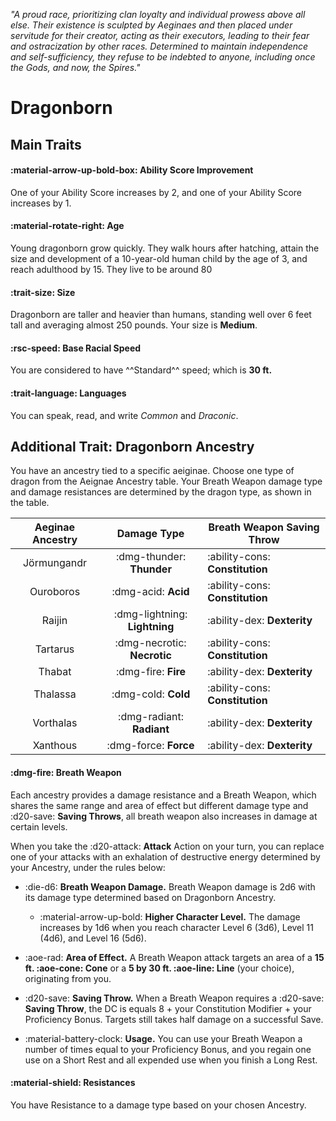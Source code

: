 <p style="text-align: center;">

<i>

"A proud race, prioritizing clan loyalty and individual prowess above all else. Their existence is sculpted by Aeginaes and then placed under servitude for their creator, acting as their executors, leading to their fear and ostracization by other races. Determined to maintain independence and self-sufficiency, they refuse to be indebted to anyone, including once the Gods, and now, the Spires."

</i>

</p>

# Dragonborn

## Main Traits

#### :material-arrow-up-bold-box: Ability Score Improvement

One of your Ability Score increases by 2, and one of your Ability Score increases by 1.

#### :material-rotate-right: Age

Young dragonborn grow quickly. They walk hours after hatching, attain the size and development of a 10-year-old human child by the age of 3, and reach adulthood by 15. They live to be around 80

#### :trait-size: Size

Dragonborn are taller and heavier than humans, standing well over 6 feet tall and averaging almost 250 pounds. Your size is **Medium**.

#### :rsc-speed: Base Racial Speed

You are considered to have ^^Standard^^ speed; which is **30 ft.**

#### :trait-language: Languages

You can speak, read, and write *Common* and *Draconic*.

## Additional Trait: Dragonborn Ancestry

You have an ancestry tied to a specific aeiginae. Choose one type of dragon from the Aeignae Ancestry table. Your Breath Weapon damage type and damage resistances are determined by the dragon type, as shown in the table.

| Aeginae Ancestry | Damage Type | Breath Weapon Saving Throw |
|:-:|:-:|---|
| Jörmungandr | :dmg-thunder: **Thunder** | :ability-cons: **Constitution** |
| Ouroboros | :dmg-acid: **Acid** | :ability-cons: **Constitution** |
| Raijin | :dmg-lightning: **Lightning** | :ability-dex: **Dexterity** |
| Tartarus | :dmg-necrotic: **Necrotic** | :ability-cons: **Constitution** |
| Thabat | :dmg-fire: **Fire** | :ability-dex: **Dexterity** |
| Thalassa | :dmg-cold: **Cold** | :ability-cons: **Constitution** |
| Vorthalas | :dmg-radiant: **Radiant** | :ability-dex: **Dexterity** |
| Xanthous | :dmg-force: **Force** | :ability-dex: **Dexterity** |

#### :dmg-fire: Breath Weapon 

Each ancestry provides a damage resistance and a Breath Weapon, which shares the same range and area of effect but different damage type and :d20-save: **Saving Throws**, all breath weapon also increases in damage at certain levels.

When you take the :d20-attack: **Attack** Action on your turn, you can replace one of your attacks with an exhalation of destructive energy determined by your Ancestry, under the rules below:

- :die-d6: **Breath Weapon Damage.** Breath Weapon damage is 2d6 with its damage type determined based on Dragonborn Ancestry.
    - :material-arrow-up-bold: **Higher Character Level.** The damage increases by 1d6 when you reach character Level 6 (3d6), Level 11 (4d6), and Level 16 (5d6). 

- :aoe-rad: **Area of Effect.** A Breath Weapon attack targets an area of a **15 ft. :aoe-cone: Cone** or a **5 by 30 ft. :aoe-line: Line** (your choice), originating from you. 

- :d20-save: **Saving Throw.** When a Breath Weapon requires a :d20-save: **Saving Throw**, the DC is equals 8 + your Constitution Modifier + your Proficiency Bonus. Targets still takes half damage on a successful Save.

- :material-battery-clock: **Usage.** You can use your Breath Weapon a number of times equal to your Proficiency Bonus, and you regain one use on a Short Rest and all expended use when you finish a Long Rest.

#### :material-shield: Resistances

You have Resistance to a damage type based on your chosen Ancestry.